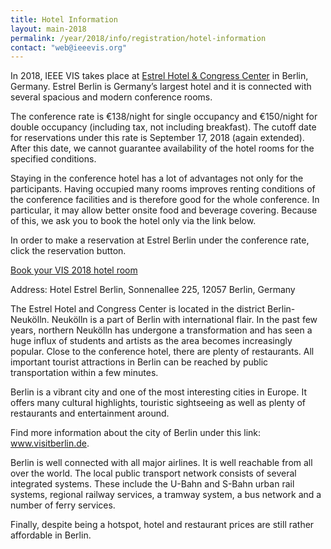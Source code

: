 ```yaml
---
title: Hotel Information
layout: main-2018
permalink: /year/2018/info/registration/hotel-information
contact: "web@ieeevis.org"
---
```


In 2018, IEEE VIS takes place at <a href="http://www.estrel.com/en/home.html">Estrel Hotel & Congress Center</a> in Berlin,  Germany. Estrel Berlin is Germany’s largest hotel and it is connected with several spacious and modern conference rooms.

The conference rate is €138/night for single occupancy and €150/night for double occupancy (including tax, not including breakfast). The cutoff date for reservations under this rate is September 17, 2018 (again extended). After this date, we cannot guarantee availability of the hotel rooms for the specified conditions.

Staying in the conference hotel has a lot of advantages not only for the participants. Having occupied many rooms improves renting conditions of the conference facilities and is therefore good for the whole conference. In particular, it may allow better onsite food and beverage covering. Because of this, we ask you to book the hotel only via the link below.

In order to make a reservation at Estrel Berlin under the conference rate, click the reservation button.
<p class="ieeevis-btn-wrapper"><a href="https://reservations.travelclick.com/17417?groupID=1783758" class="ieeevis-btn">Book your VIS 2018 hotel room</a></p>

Address: Hotel Estrel Berlin, Sonnenallee 225, 12057 Berlin, Germany

The Estrel Hotel and Congress Center is located in the district Berlin-Neukölln. Neukölln is a part of Berlin with international flair. In the past few years, northern Neukölln has undergone a transformation and has seen a huge influx of students and artists as the area becomes increasingly popular. Close to the conference hotel, there are plenty of restaurants. All important tourist attractions in Berlin can be reached by public transportation within a few minutes.

Berlin is a vibrant city and one of the most interesting cities in Europe. It offers many cultural highlights, touristic sightseeing as well as plenty of restaurants and entertainment around.

Find more information about the city of Berlin under this link: <a href="https://www.visitberlin.de/en/sightseeing-in-berlin">www.visitberlin.de</a>.

Berlin is well connected with all major airlines. It is well reachable from all over the world. The local public transport network consists of several integrated systems. These include the U-Bahn and S-Bahn urban rail systems, regional railway services, a tramway system, a bus network and a number of ferry services.

Finally, despite being a hotspot, hotel and restaurant prices are still rather affordable in Berlin. 

 
